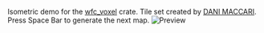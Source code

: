 Isometric demo for the [wfc_voxel](https://github.com/BonsonW/wfc_voxel) crate. Tile set created by [DANI MACCARI](https://dani-maccari.itch.io/cardboard-castles).
Press Space Bar to generate the next map.
![Preview](https://github.com/BonsonW/isometric_demo/assets/preview.gif)